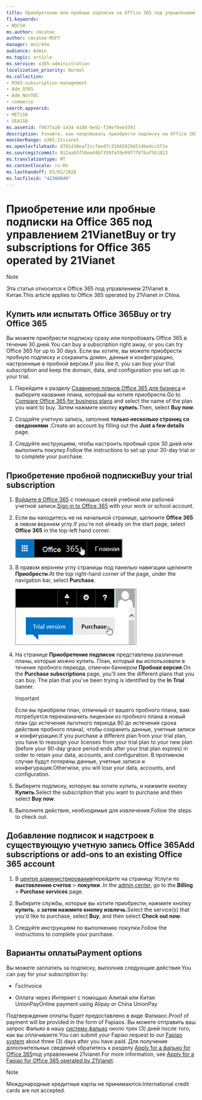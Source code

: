 ```yaml
---
title: Приобретение или пробные подписки на Office 365 под управлением 21Vianet
f1.keywords:
- NOCSH
ms.author: cmcatee
author: cmcatee-MSFT
manager: mnirkhe
audience: Admin
ms.topic: article
ms.service: o365-administration
localization_priority: Normal
ms.collection:
- M365-subscription-management
- Adm_O365
- Adm_NonTOC
- commerce
search.appverid:
- MET150
- GEA150
ms.assetid: f9877a28-1434-4108-9e92-f29ef8ee5591
description: Узнайте, как попробовать приобрести подписку на Office 365 или приобрести ее сразу, добавить подписки или получить надстройки для существующей учетной записи Office 365, которую управляет 21Vianet в Китае.
monikerRange: o365-21vianet
ms.openlocfilehash: 0781430eaf2ccfeed7c31665029d514be9cc5f2e
ms.sourcegitcommit: 812aab5f58eed4bf359faf0e99f7f876af5b1023
ms.translationtype: MT
ms.contentlocale: ru-RU
ms.lasthandoff: 03/02/2020
ms.locfileid: "42360840"
---
```

# <a name="buy-or-try-subscriptions-for-office-365-operated-by-21vianet"></a><span data-ttu-id="4dd1d-103">Приобретение или пробные подписки на Office 365 под управлением 21Vianet</span><span class="sxs-lookup"><span data-stu-id="4dd1d-103">Buy or try subscriptions for Office 365 operated by 21Vianet</span></span>

> [!NOTE]
>  <span data-ttu-id="4dd1d-104">Эта статья относится к Office 365 под управлением 21Vianet в Китае.</span><span class="sxs-lookup"><span data-stu-id="4dd1d-104">This article applies to Office 365 operated by 21Vianet in China.</span></span>

## <a name="buy-or-try-office-365"></a><span data-ttu-id="4dd1d-105">Купить или испытать Office 365</span><span class="sxs-lookup"><span data-stu-id="4dd1d-105">Buy or try Office 365</span></span>

<span data-ttu-id="4dd1d-106">Вы можете приобрести подписку сразу или попробовать Office 365 в течение 30 дней.</span><span class="sxs-lookup"><span data-stu-id="4dd1d-106">You can buy a subscription right away, or you can try Office 365 for up to 30 days.</span></span> <span data-ttu-id="4dd1d-107">Если вы хотите, вы можете приобрести пробную подписку и сохранить домен, данные и конфигурацию, настроенные в пробной версии.</span><span class="sxs-lookup"><span data-stu-id="4dd1d-107">If you like it, you can buy your trial subscription and keep the domain, data, and configuration you set up in your trial.</span></span>

1. <span data-ttu-id="4dd1d-108">Перейдите к разделу [Сравнение планов Office 365 для бизнеса](https://go.microsoft.com/fwlink/p/?linkid=393691&amp;clcid=0x409) и выберите название плана, который вы хотите приобрести.</span><span class="sxs-lookup"><span data-stu-id="4dd1d-108">Go to [Compare Office 365 for business plans](https://go.microsoft.com/fwlink/p/?linkid=393691&amp;clcid=0x409) and select the name of the plan you want to buy.</span></span> <span data-ttu-id="4dd1d-109">Затем нажмите кнопку **купить**.</span><span class="sxs-lookup"><span data-stu-id="4dd1d-109">Then, select **Buy now**.</span></span>

2. <span data-ttu-id="4dd1d-110">Создайте учетную запись, заполнив **только несколько страниц со сведениями** .</span><span class="sxs-lookup"><span data-stu-id="4dd1d-110">Create an account by filling out the **Just a few details** page.</span></span>

3. <span data-ttu-id="4dd1d-111">Следуйте инструкциям, чтобы настроить пробный срок 30 дней или выполнить покупку.</span><span class="sxs-lookup"><span data-stu-id="4dd1d-111">Follow the instructions to set up your 30-day trial or to complete your purchase.</span></span>

## <a name="buy-your-trial-subscription"></a><span data-ttu-id="4dd1d-112">Приобретение пробной подписки</span><span class="sxs-lookup"><span data-stu-id="4dd1d-112">Buy your trial subscription</span></span>

1. <span data-ttu-id="4dd1d-113">[Войдите в Office 365](https://go.microsoft.com/fwlink/p/?linkid=513813) с помощью своей учебной или рабочей учетной записи.</span><span class="sxs-lookup"><span data-stu-id="4dd1d-113">[Sign in to Office 365](https://go.microsoft.com/fwlink/p/?linkid=513813) with your work or school account.</span></span>

2. <span data-ttu-id="4dd1d-114">Если вы находитесь не на начальной странице, щелкните **Office 365** в левом верхнем углу.</span><span class="sxs-lookup"><span data-stu-id="4dd1d-114">If you're not already on the start page, select **Office 365** in the top-left hand corner.</span></span>

    ![Кнопка для перехода на начальную страницу Office 365](../../media/2fc597ab-ae33-4e5a-aec1-e60e48beac62.png)

3. <span data-ttu-id="4dd1d-116">В правом верхнем углу страницы под панелью навигации щелкните **Приобрести**.</span><span class="sxs-lookup"><span data-stu-id="4dd1d-116">At the top right-hand corner of the page, under the navigation bar, select **Purchase**.</span></span>

    ![Кнопка для приобретения пробной подписки на Office 365](../../media/73fba4ad-6879-460b-8ef1-f2efb2ee4104.png)

4. <span data-ttu-id="4dd1d-p103">На странице **Приобретение подписок** представлены различные планы, которые можно купить. План, который вы использовали в течение пробного периода, отмечен баннером **Пробная версия**.</span><span class="sxs-lookup"><span data-stu-id="4dd1d-p103">On the **Purchase subscriptions** page, you'll see the different plans that you can buy. The plan that you've been trying is identified by the **In Trial** banner.</span></span>

    > [!IMPORTANT]
    > <span data-ttu-id="4dd1d-120">Если вы приобрели план, отличный от вашего пробного плана, вам потребуется переназначить лицензии из пробного плана в новый план (до истечения льготного периода 90 до истечения срока действия пробного плана), чтобы сохранить данные, учетные записи и конфигурацию.</span><span class="sxs-lookup"><span data-stu-id="4dd1d-120">If you purchase a different plan from your trial plan, you have to reassign your licenses from your trial plan to your new plan (before your 90-day grace period ends after your trial plan expires) in order to retain your data, accounts, and configuration.</span></span> <span data-ttu-id="4dd1d-121">В противном случае будут потеряны данные, учетные записи и конфигурация.</span><span class="sxs-lookup"><span data-stu-id="4dd1d-121">Otherwise, you will lose your data, accounts, and configuration.</span></span>

5. <span data-ttu-id="4dd1d-122">Выберите подписку, которую вы хотите купить, и нажмите кнопку **Купить**.</span><span class="sxs-lookup"><span data-stu-id="4dd1d-122">Select the subscription that you want to purchase and then select **Buy now**.</span></span>

6. <span data-ttu-id="4dd1d-123">Выполните действия, необходимые для извлечения.</span><span class="sxs-lookup"><span data-stu-id="4dd1d-123">Follow the steps to check out.</span></span>

## <a name="add-subscriptions-or-add-ons-to-an-existing-office-365-account"></a><span data-ttu-id="4dd1d-124">Добавление подписок и надстроек в существующую учетную запись Office 365</span><span class="sxs-lookup"><span data-stu-id="4dd1d-124">Add subscriptions or add-ons to an existing Office 365 account</span></span>

1. <span data-ttu-id="4dd1d-125">В [центре администрирования](https://go.microsoft.com/fwlink/p/?linkid=850627)перейдите на страницу Услуги по **выставлению счетов** \> **покупки** .</span><span class="sxs-lookup"><span data-stu-id="4dd1d-125">In the [admin center](https://go.microsoft.com/fwlink/p/?linkid=850627), go to the **Billing** \> **Purchase services** page.</span></span>

2. <span data-ttu-id="4dd1d-126">Выберите службы, которые вы хотите приобрести, нажмите кнопку **купить**, а **затем нажмите кнопку извлечь.**</span><span class="sxs-lookup"><span data-stu-id="4dd1d-126">Select the service(s) that you'd like to purchase, select **Buy**, and then select **Check out now**.</span></span>

3. <span data-ttu-id="4dd1d-127">Следуйте инструкциям по выполнению покупки.</span><span class="sxs-lookup"><span data-stu-id="4dd1d-127">Follow the instructions to complete your purchase.</span></span>

## <a name="payment-options"></a><span data-ttu-id="4dd1d-128">Варианты оплаты</span><span class="sxs-lookup"><span data-stu-id="4dd1d-128">Payment options</span></span>

<span data-ttu-id="4dd1d-129">Вы можете заплатить за подписку, выполнив следующие действия:</span><span class="sxs-lookup"><span data-stu-id="4dd1d-129">You can pay for your subscription by:</span></span>

- <span data-ttu-id="4dd1d-130">Гос</span><span class="sxs-lookup"><span data-stu-id="4dd1d-130">Invoice</span></span>

- <span data-ttu-id="4dd1d-131">Оплата через Интернет с помощью Алипай или Китая UnionPay</span><span class="sxs-lookup"><span data-stu-id="4dd1d-131">Online payment using Alipay or China UnionPay</span></span>

<span data-ttu-id="4dd1d-132">Подтверждение оплаты будет предоставлено в виде Фапиаос.</span><span class="sxs-lookup"><span data-stu-id="4dd1d-132">Proof of payment will be provided in the form of Fapiaos.</span></span> <span data-ttu-id="4dd1d-133">Вы можете отправить ваш запрос Фапьяо в нашу [систему фапьяо](https://go.microsoft.com/fwlink/p/?LinkId=395314) около трех (3) дней после того, как вы оплачиваете.</span><span class="sxs-lookup"><span data-stu-id="4dd1d-133">You can submit your Fapiao request to our [Fapiao system](https://go.microsoft.com/fwlink/p/?LinkId=395314) about three (3) days after you have paid.</span></span> <span data-ttu-id="4dd1d-134">Для получения дополнительных сведений обратитесь к разделу [Apply for a фапьяо for Office 365](apply-for-a-fapiao.md)под управлением 21vianet.</span><span class="sxs-lookup"><span data-stu-id="4dd1d-134">For more information, see [Apply for a Fapiao for Office 365 operated by 21Vianet](apply-for-a-fapiao.md).</span></span>

> [!NOTE]
>  <span data-ttu-id="4dd1d-135">Международные кредитные карты не принимаются.</span><span class="sxs-lookup"><span data-stu-id="4dd1d-135">International credit cards are not accepted.</span></span>
